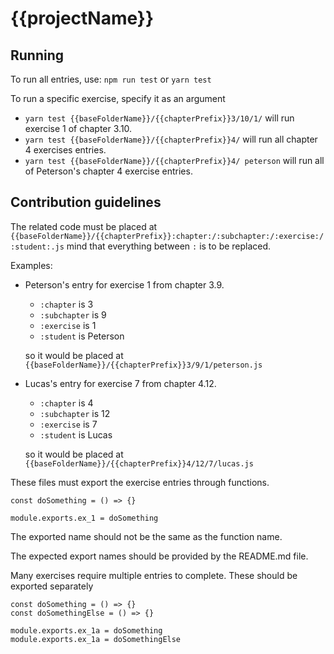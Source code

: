 # {{projectName}}

## Running

To run all entries, use: `npm run test` or `yarn test`

To run a specific exercise, specify it as an argument 
- `yarn test {{baseFolderName}}/{{chapterPrefix}}3/10/1/` will run exercise 1 of chapter 3.10.
- `yarn test {{baseFolderName}}/{{chapterPrefix}}4/` will run all chapter 4 exercises entries.
- `yarn test {{baseFolderName}}/{{chapterPrefix}}4/ peterson` will run all of Peterson's chapter 4 exercise entries.


## Contribution guidelines

The related code must be placed at `{{baseFolderName}}/{{chapterPrefix}}:chapter:/:subchapter:/:exercise:/:student:.js` mind that everything between `:` is to be replaced.

Examples:
  - Peterson's entry for exercise 1 from chapter 3.9. 
      - `:chapter` is 3
      - `:subchapter` is 9
      - `:exercise` is 1
      - `:student` is Peterson

    so it would be placed at `{{baseFolderName}}/{{chapterPrefix}}3/9/1/peterson.js`

  - Lucas's entry for exercise 7 from chapter 4.12. 
      - `:chapter` is 4
      - `:subchapter` is 12
      - `:exercise` is 7
      - `:student` is Lucas

    so it would be placed at `{{baseFolderName}}/{{chapterPrefix}}4/12/7/lucas.js`




These files must export the exercise entries through functions. 
```
const doSomething = () => {}

module.exports.ex_1 = doSomething
```

The exported name should not be the same as the function name. 

The expected export names should be provided by the README.md file.

Many exercises require multiple entries to complete. These should be exported separately 
```
const doSomething = () => {}
const doSomethingElse = () => {}

module.exports.ex_1a = doSomething
module.exports.ex_1a = doSomethingElse
```